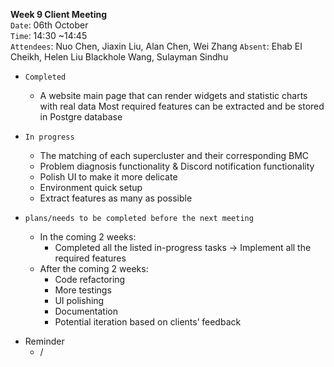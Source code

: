 **Week 9 Client Meeting**  
`Date`: 06th October  
`Time`: 14:30 ~14:45  
`Attendees`: Nuo Chen, Jiaxin Liu, Alan Chen, Wei Zhang
`Absent`: Ehab EI Cheikh, Helen Liu Blackhole Wang, Sulayman Sindhu	

* `Completed`
    - A website main page that can render widgets and statistic charts with real data
Most required features can be extracted and be stored in Postgre database


* `In progress`
    - The matching of each supercluster and their corresponding BMC
    - Problem diagnosis functionality & Discord notification functionality
    - Polish UI to make it more delicate
    - Environment quick setup
    - Extract features as many as possible


* `plans/needs to be completed before the next meeting`
    - In the coming 2 weeks:
      - Completed all the listed in-progress tasks -> Implement all the required features
    - After the coming 2 weeks:
      - Code refactoring
      - More testings
      - UI polishing
      - Documentation
      - Potential iteration based on clients’ feedback


- Reminder
  -	/